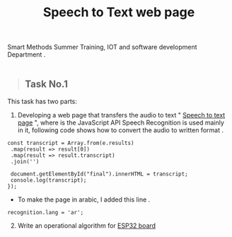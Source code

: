 
<h1 align="center">Speech to Text web page  <br><br></h1> 

Smart Methods Summer Training, IOT and software development Department . <br><br>


> ## Task No.1 
 
This task has two parts:<br> 
 1. Developing a web page that transfers the audio to text " [Speech to text page](https://github.com/EAnhar/SmartMethodsTraining/tree/main/SpeechToTextWebPage) ",
     where is the JavaScript API Speech Recognition is used mainly in it, following code shows how to convert the audio to written format .
   ```
   const transcript = Array.from(e.results)
    .map(result => result[0])
    .map(result => result.transcript)
    .join('')

    document.getElementById("final").innerHTML = transcript;
    console.log(transcript);
  });
  ```
   - To make the page in arabic, I added this line . 

   ```
  recognition.lang = 'ar'; 
  ```
 
2. Write an operational algorithm for [ESP32 board]( https://github.com/EAnhar/SmartMethodsTraining/blob/main/ESP-32%20Algorithm.txt ) 

<br> <br> 



